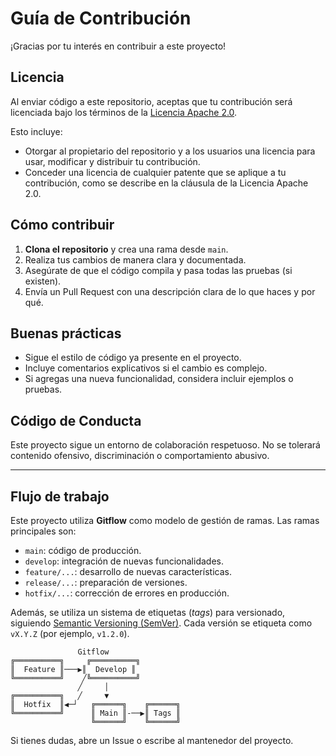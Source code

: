 # Guía de Contribución

¡Gracias por tu interés en contribuir a este proyecto!

## Licencia

Al enviar código a este repositorio, aceptas que tu contribución será licenciada bajo los términos de la [Licencia Apache 2.0](LICENSE).

Esto incluye:

- Otorgar al propietario del repositorio y a los usuarios una licencia para usar, modificar y distribuir tu contribución.
- Conceder una licencia de cualquier patente que se aplique a tu contribución, como se describe en la cláusula de la Licencia Apache 2.0.

## Cómo contribuir

1. **Clona el repositorio** y crea una rama desde `main`.
2. Realiza tus cambios de manera clara y documentada.
3. Asegúrate de que el código compila y pasa todas las pruebas (si existen).
4. Envía un Pull Request con una descripción clara de lo que haces y por qué.

## Buenas prácticas

- Sigue el estilo de código ya presente en el proyecto.
- Incluye comentarios explicativos si el cambio es complejo.
- Si agregas una nueva funcionalidad, considera incluir ejemplos o pruebas.

## Código de Conducta

Este proyecto sigue un entorno de colaboración respetuoso. No se tolerará contenido ofensivo, discriminación o comportamiento abusivo.

---

## Flujo de trabajo

Este proyecto utiliza **Gitflow** como modelo de gestión de ramas. Las ramas principales son:

- `main`: código de producción.
- `develop`: integración de nuevas funcionalidades.
- `feature/...`: desarrollo de nuevas características.
- `release/...`: preparación de versiones.
- `hotfix/...`: corrección de errores en producción.

Además, se utiliza un sistema de etiquetas (*tags*) para versionado, siguiendo [Semantic Versioning (SemVer)](https://semver.org/). Cada versión se etiqueta como `vX.Y.Z` (por ejemplo, `v1.2.0`).

```
               Gitflow
╔══════════╗     ╔══════════╗
║  Feature ║───▶║  Develop ║
╚══════════╝    ╱╚══════════╝
               ╱     │
╔══════════╗   ╱     ▼
║  Hotfix  ║◀─┘   ╔══════╗    ╔══════╗
╚══════════╝      ║ Main ║-──▶║ Tags ║
                  ╚══════╝    ╚══════╝
```

Si tienes dudas, abre un Issue o escribe al mantenedor del proyecto.

